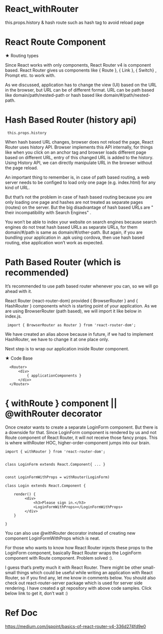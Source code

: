 # React_withRouter
this.props.history &amp; hash route such as hash tag to avoid reload page


# React Route Component


 ★ Routing types
 
 
Since React works with only components, React Router v4 is component based. React Router gives us components like { Route }, { Link }, { Switch} , Prompt etc. to work with. 
 
As we discussed, application has to change the view (UI) based on the URL in the browser, but URL can be of different format. URL can be path based like domain/path/nested-path or hash based like domain/#/path/nested-path.
 
 
# Hash Based Router (history api)

     this.props.history

When hash based URL changes, browser does not reload the page, React Router uses history API. Browser implements this API internally, for things like when you click on an anchor tag and browser loads different page based on different URL, entry of this changed URL is added to the history. Using History API, we can directly manipulate URL in the browser without the page reload.

An important thing to remember is, in case of path based routing, a web server needs to be configed to load only one page (e.g. index.html) for any kind of URL. 

But that’s not the problem in case of hash based routing because you are only loading one page and hashes are not treated as separate pages (routes) on the server. But the big disadvantage of hash based URLs are " their incompatibility with Search Engines" . 

You won’t be able to index your website on search engines because search engines do not treat hash based URLs as separate URLs, for them domain/#/path is same as domain/#/other-path. But again, if you are bundling your application in .apk using cordova, then use hash based routing, else application won’t work as expected.

# Path Based Router (which is recommended)

 It’s recommended to use path based router whenever you can, so we will go ahead with it.
 
 React Router (react-router-dom) provided { BrowserRouter } and { HashRouter } components which is starting point of your application. As we are using BrowserRouter (path based), we will import it like below in index.js.
    
     import { BrowserRouter as Router } from 'react-router-dom';
 
 We have created an alias above because in future, if we had to implement HashRouter, we have to change it at one place only.
 
 Next step is to wrap our application inside Router component.


★ Code Base
    
      <Router>
          <div>
              { applicationComponents }
          </div>
      </Router>
      
      
 # { withRoute } component ||  @withRouter decorator 

Once creator wants to create a separate LoginForm component. But there is a downside for that. Since LoginForm component is rendered by us and not Route component of React Router, it will not receive those fancy props. This is where withRouter HOC, higher-order-component jumps into our brain.


    import { withRouter } from 'react-router-dom';
    
    
    class LoginForm extends React.Component{ ... }
    
    
    const LoginFormWithProps = withRouter(LoginForm)
    
    class Login extends React.Component {
    
        render() {
             <div>
                 <h3>Please sign in.</h3>
                 <LoginFormWithProps></LoginFormWithProps>
             </div>
        }
        
    }
    
You can also use @withRouter decorator instead of creating new component LoginFormWithProps which is neat.

For those who wants to know how React Router injects these props to the LoginForm component, basically React Router wraps the LoginForm component with Route component. Problem solved :).

I guess that’s pretty much it with React Router. There might be other small-small things which could be useful while writing an application with React Router, so if you find any, let me know in comments below. You should also check out react-router-server package which is used for server side rendering.
I have created a git repository with above code samples. Click below link to get it, don’t wait :)

 # Ref Doc
 
 https://medium.com/jspoint/basics-of-react-router-v4-336d274fd9e0


